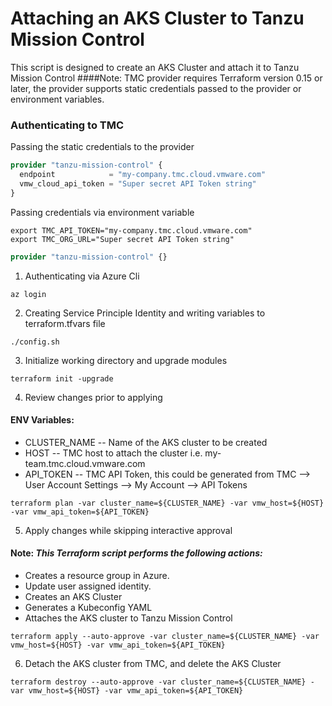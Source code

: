# Attaching an AKS Cluster to Tanzu Mission Control

This script is designed to create an AKS Cluster and attach it to Tanzu Mission Control
####Note: TMC provider requires Terraform version 0.15 or later, the provider supports static credentials passed to the provider or environment variables.

### **Authenticating to TMC**

Passing the static credentials to the provider
```terraform
provider "tanzu-mission-control" {
  endpoint            = "my-company.tmc.cloud.vmware.com"
  vmw_cloud_api_token = "Super secret API Token string"
}
```

Passing credentials via environment variable
```shell
export TMC_API_TOKEN="my-company.tmc.cloud.vmware.com"
export TMC_ORG_URL="Super secret API Token string"
```
```terraform
provider "tanzu-mission-control" {}
```

1. Authenticating via Azure Cli
```shell
az login
```

2. Creating Service Principle Identity and writing variables to terraform.tfvars file
```shell
./config.sh
```

3. Initialize working directory and upgrade modules
```shell
terraform init -upgrade
```

4. Review changes prior to applying

#### **ENV Variables**:
* CLUSTER_NAME -- Name of the AKS cluster to be created
* HOST -- TMC host to attach the cluster  i.e. my-team.tmc.cloud.vmware.com
* API_TOKEN -- TMC API Token, this could be generated from TMC --> User Account Settings --> My Account --> API Tokens

```shell
terraform plan -var cluster_name=${CLUSTER_NAME} -var vmw_host=${HOST} -var vmw_api_token=${API_TOKEN}
```

5. Apply changes while skipping interactive approval

#### **Note:** _This Terraform script performs the following actions:_
* Creates a resource group in Azure.
* Update user assigned identity.
* Creates an AKS Cluster
* Generates a Kubeconfig YAML
* Attaches the AKS cluster to Tanzu Mission Control

```shell
terraform apply --auto-approve -var cluster_name=${CLUSTER_NAME} -var vmw_host=${HOST} -var vmw_api_token=${API_TOKEN}
```

6. Detach the AKS cluster from TMC, and delete the AKS Cluster
```shell
terraform destroy --auto-approve -var cluster_name=${CLUSTER_NAME} -var vmw_host=${HOST} -var vmw_api_token=${API_TOKEN}
```
